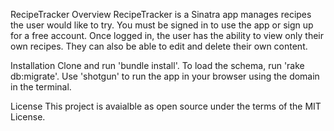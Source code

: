 RecipeTracker
Overview
RecipeTracker is a Sinatra app manages recipes the user would like to try. You must be signed in to use the app or sign up for a free account. Once logged in, the user has the ability to view only their own recipes. They can also be able to edit and delete their own content.

Installation
Clone and run 'bundle install'. To load the schema, run 'rake db:migrate'. Use 'shotgun' to run the app in your browser using the domain in the terminal.

License
This project is avaialble as open source under the terms of the MIT License.
